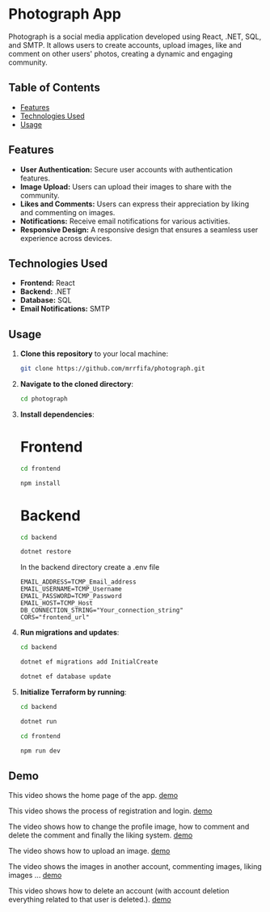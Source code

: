
# Photograph App

Photograph is a social media application developed using React, .NET, SQL, and SMTP. It allows users to create accounts, upload images, like and comment on other users' photos, creating a dynamic and engaging community.

## Table of Contents

- [Features](#features)
- [Technologies Used](#technologies-used)
- [Usage](#usage)
## Features

- **User Authentication:** Secure user accounts with authentication features.
- **Image Upload:** Users can upload their images to share with the community.
- **Likes and Comments:** Users can express their appreciation by liking and commenting on images.
- **Notifications:** Receive email notifications for various activities.
- **Responsive Design:** A responsive design that ensures a seamless user experience across devices.


## Technologies Used

- **Frontend:** React
- **Backend:** .NET
- **Database:** SQL
- **Email Notifications:** SMTP


## Usage

1. **Clone this repository** to your local machine:

    ```bash
    git clone https://github.com/mrrfifa/photograph.git
    ```

2. **Navigate to the cloned directory**:

    ```bash
    cd photograph
    ```

3. **Install dependencies**:

    # Frontend 
    ```bash
    cd frontend
    ```
    ```bash
    npm install
    ```

    # Backend
    ```bash
    cd backend
    ```
    ```bash
    dotnet restore
    ```
    In the backend directory create a .env file
    ```hcl
    EMAIL_ADDRESS=TCMP_Email_address
    EMAIL_USERNAME=TCMP_Username
    EMAIL_PASSWORD=TCMP_Password
    EMAIL_HOST=TCMP_Host
    DB_CONNECTION_STRING="Your_connection_string"
    CORS="frontend_url"
    ```

4. **Run migrations and updates**:

    ```bash
    cd backend
    ```
    ```bash
    dotnet ef migrations add InitialCreate
    ```
    ```bash
    dotnet ef database update
    ```
    

5. **Initialize Terraform by running**:
    
    ```bash
    cd backend
    ```
    ```bash
    dotnet run
    ```
    
    ```bash
    cd frontend
    ```
    ```bash
    npm run dev
    ```

## Demo
This video shows the home page of the app. [demo](https://github.com/MrRfifa/Photograph/assets/101003527/1ced6853-71ac-4a70-b4b2-ead52d28d2a6)

This video shows the process of registration and login. [demo](https://github.com/MrRfifa/Photograph/assets/101003527/69a34c5b-d9bd-45b7-a71c-27fbf979917b)

The video shows how to change the profile image, how to comment and delete the comment and finally the liking system. [demo](https://github.com/MrRfifa/Photograph/assets/101003527/6c64bc35-0483-410b-99f6-ce61f374e991)

The video shows how to upload an image. [demo](https://github.com/MrRfifa/Photograph/assets/101003527/d50d5b8e-72d4-431c-99e4-f497a9bfdb64)

The video shows the images in another account, commenting images, liking images ... [demo](https://github.com/MrRfifa/Photograph/assets/101003527/23601fe2-873e-4953-b538-8c4c7010029a)

This video shows how to delete an account (with account deletion everything related to that user is deleted.). [demo](https://github.com/MrRfifa/Photograph/assets/101003527/8100ca93-9077-46f6-af57-0ea8b0f02f38)


